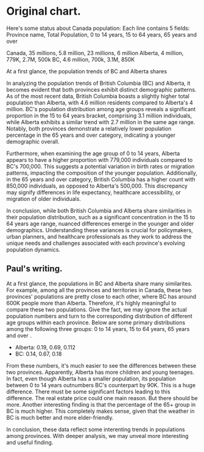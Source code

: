 # Original chart.

Here's some status about Canada population:
Each line contains 5 fields: Province name, Total Population, 0 to 14 years, 15 to 64 years, 65 years and over 

Canada, 35 millions, 5.8 million, 23 millions, 6 million
Alberta, 4 million, 779K, 2.7M, 500k
BC, 4.6 million, 700k, 3.1M, 850K


At a first glance, the population trends of BC and Alberta shares 

In analyzing the population trends of British Columbia (BC) and Alberta, it becomes evident that both provinces exhibit distinct demographic patterns. As of the most recent data, British Columbia boasts a slightly higher total population than Alberta, with 4.6 million residents compared to Alberta's 4 million. BC's population distribution among age groups reveals a significant proportion in the 15 to 64 years bracket, comprising 3.1 million individuals, while Alberta exhibits a similar trend with 2.7 million in the same age range. Notably, both provinces demonstrate a relatively lower population percentage in the 65 years and over category, indicating a younger demographic overall.

Furthermore, when examining the age group of 0 to 14 years, Alberta appears to have a higher proportion with 779,000 individuals compared to BC's 700,000. This suggests a potential variation in birth rates or migration patterns, impacting the composition of the younger population. Additionally, in the 65 years and over category, British Columbia has a higher count with 850,000 individuals, as opposed to Alberta's 500,000. This discrepancy may signify differences in life expectancy, healthcare accessibility, or migration of older individuals.

In conclusion, while both British Columbia and Alberta share similarities in their population distribution, such as a significant concentration in the 15 to 64 years age range, nuanced differences emerge in the younger and older demographics. Understanding these variances is crucial for policymakers, urban planners, and healthcare professionals as they work to address the unique needs and challenges associated with each province's evolving population dynamics.


## Paul's writing.

At a first glance, the populations in BC and Alberta share many similarites. For example, among all the provinces and territories in Canada, these two provinces' populations are pretty close to each other, where BC has around 600K people more than Alberta. Therefore, it's highly meaningful to compare these two populations. Give the fact, we may ignore the actual population numbers and turn to the corresponding distribution of different age groups within each province. Below are some primary distributions among the following three groups: 0 to 14 years, 15 to 64 years, 65 years and over .

- Alberta: 0.19, 0.69, 0.112
- BC: 0.14, 0.67, 0.18

From these numbers, it's much easier to see the differences between these two provinces. Apparently, Alberta has more children and young teenages. In fact, even though Alberta has a smaller population, its population between 0 to 14 years outnumbers BC's counterpart by 90K. This is a huge difference. There must be some significant factors leading to this difference. The real estate price could one main reason. But there should be more. Another interesting finding is that the percentage of the 65+ group in BC is much higher. This completely makes sense, given that the weather in BC is much better and more elder-friendly.

In conclusion, these data reflect some interenting trends in populations among provinces. With deeper analysis, we may unveal more interesting and useful finding.